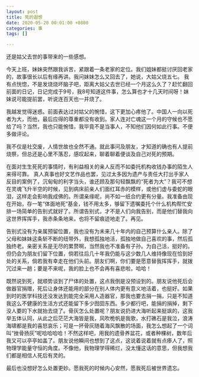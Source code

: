 ```yaml
---
layout: post
title: 死的遐想
date: 2020-05-20 00:01:00 +0800
categories: 事
tags: []

---
```

还是姑父去世的事带来的一些感想。

今天上班，妹妹突然跟我诉苦，紧跟着一条老家的定位。我们姐妹都挺讨厌回老家的，故事很长以后有缘再讲。我问妹妹怎么又回去了，她说，大姑父烧五七。 我有点恍惚，不是发烧烧坏脑子吧，距离大姑父去世已经一个月这么久了？赶忙翻回前面的日记，日记完成于9号，我8号知道这件事，怎么算也才十几天时间呀！妹妹说可能提前罢，听说连百天也一并烧了。

我越发觉得迷惑。前面表达过对姑父的惋惜，这下更加心疼他了。中国人一向以死者为大，而他，最后应得的尊重都没有收到。家人连对亡魂这一个月的守候也不愿给了吗？当然，我也只能惋惜，我毕竟不是当事人，不知他们因何如此行事。不便多做评论。

我不仅是社交废，人情世故也全然不通。就此事问及朋友，才知道的确也有人提前烧祭，但总还是心里不落忍，感叹起来，聊着聊着便谈及自己对死的预期。

在面对生生死死的事情时，有利益相关的亲人反而不如委托机构收钱办事的陌生人来得可靠。 真人真事也好文艺作品也罢，见过太多因为遗产与责任大打出手家人反目的案例了，沉甸甸的利字当头，谁还顾及那句轻飘飘的“死者为大”？我可不想在灵魂飞升半空的时候，见到病床前亲人们面红耳赤的模样，或他们虚与委蛇的眼泪，这样走会影响我成佛的。所谓亲缘呢，尚不如一纸合约更有分量。我准备由现在开始，存一笔“体面地死”基金，钱不用太多，够留下遗嘱委托个什么机构帮忙安排一场简单的告别式就好了。所谓告别式，才不是人们向我告别，而是他们替我向这世界挥挥手，我赤条条地来，也将不留痕迹地走了。再见。

告别式没有为亲属预留位置，我也没有为未来几十年内的自己预算什么亲人。除了父母和妹妹这条斩不断的纽带外，我想孤独地活，孤独地做自己喜欢的事，然后孤独终老。亲密关系是无尽的累赘啊，当然我也不准备有子孙。为自己活，挺好的。但仍会为朋友们留下位置，倘若往后几十年我仍能与这少数几人维持像现在恰到好处的关系，倘若我有幸走在他们头前。朋友们啊，你们要是愿意替我挥挥手，就拨冗过来一趟；要是不来呢，我的脸上也不会再有喜悲啦，哈哈！

既然说到死，就顺势谈到了尸体的处置，这点我倒是没预设到的。朋友说他死后会做器官捐赠，死后让身体还能用的部分在别人体内更有意义地活着，也挺好。如果到时的医学科技还没发达到能完全采用人造器官，那我也要去捐一捐，只是不知道我这么不健康的生活方式还能留下多少囫囵东西。多少都行吧，能捐的捐掉，剩下没人要的下水就抬去烧了。骨灰怎么处置呢？朋友说扔进大海听起来挺飒的，这我举五体认同，从此之后茫茫大海皆是我，风吹桅帆是我歌，水打礁石是我泣，浪涛海啸都是我的喜怒哀乐；可是一抔骨灰随着海风飘散的场面，我怎么想起了一个词叫“挫骨扬灰”呢哈哈哈哈！不然这样吧，用我的遗骨养盆花，或者种棵树，数年后我又可以亭亭如盖了。朋友说他瞬间也想到了这点，这说着说着就有点瘆人了，照物理学能量守恒的角度。不像他，我物理学得稀烂，没太懂这话的意思，但我想我们都是相信人死后有灵的。

最后也没想好怎么处置更妙。愿我死的时候内心安然，愿我死后被世界遗忘。